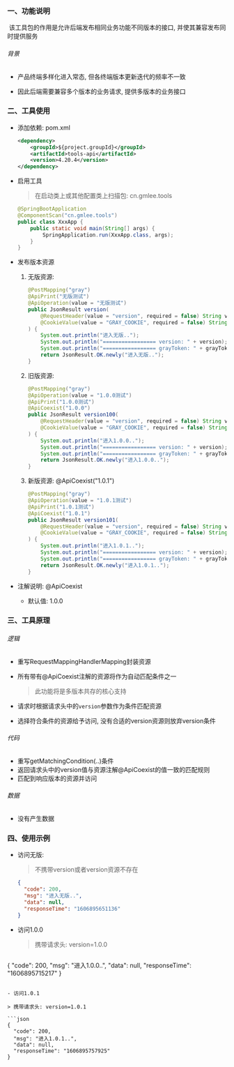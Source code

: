 ### 一、功能说明

​		该工具包的作用是允许后端发布相同业务功能不同版本的接口, 并使其兼容发布同时提供服务

###### 背景

- 产品终端多样化进入常态, 但各终端版本更新迭代的频率不一致

- 因此后端需要兼容多个版本的业务请求, 提供多版本的业务接口

  



### 二、工具使用

- 添加依赖: pom.xml

  ```xml
  <dependency>
      <groupId>${project.groupId}</groupId>
      <artifactId>tools-api</artifactId>
      <version>4.20.4</version>
  </dependency>
  ```

- 启用工具

  > 在启动类上或其他配置类上扫描包: cn.gmlee.tools

  ```java
  @SpringBootApplication
  @ComponentScan("cn.gmlee.tools")
  public class XxxApp {
      public static void main(String[] args) {
          SpringApplication.run(XxxApp.class, args);
      }
  }
  ```

  

- 发布版本资源

  1. 无版资源:

      ```java
      @PostMapping("gray")
      @ApiPrint("无版测试")
      @ApiOperation(value = "无版测试")
      public JsonResult version(
          @RequestHeader(value = "version", required = false) String version,
          @CookieValue(value = "GRAY_COOKIE", required = false) String grayToken
      ) {
          System.out.println("进入无版..");
          System.out.println("================= version: " + version);
          System.out.println("================= grayToken: " + grayToken);
          return JsonResult.OK.newly("进入无版..");
      }
      ```

      

  2. 旧版资源: 

      ```java
      @PostMapping("gray")
      @ApiOperation(value = "1.0.0测试")
      @ApiPrint("1.0.0测试")
      @ApiCoexist("1.0.0")
      public JsonResult version100(
          @RequestHeader(value = "version", required = false) String version,
          @CookieValue(value = "GRAY_COOKIE", required = false) String grayToken
      ) {
          System.out.println("进入1.0.0..");
          System.out.println("================= version: " + version);
          System.out.println("================= grayToken: " + grayToken);
          return JsonResult.OK.newly("进入1.0.0..");
      }
      ```

  3. 新版资源: @ApiCoexist("1.0.1")

      ```java
      @PostMapping("gray")
      @ApiOperation(value = "1.0.1测试")
      @ApiPrint("1.0.1测试")
      @ApiCoexist("1.0.1")
      public JsonResult version101(
          @RequestHeader(value = "version", required = false) String version,
          @CookieValue(value = "GRAY_COOKIE", required = false) String grayToken
      ) {
          System.out.println("进入1.0.1..");
          System.out.println("================= version: " + version);
          System.out.println("================= grayToken: " + grayToken);
          return JsonResult.OK.newly("进入1.0.1..");
      }
      ```

- 注解说明: @ApiCoexist

  - 默认值: 1.0.0



### 三、工具原理

###### 逻辑

- 重写RequestMappingHandlerMapping封装资源

- 所有带有@ApiCoexist注解的资源将作为自动匹配条件之一

  > 此功能将是多版本共存的核心支持

- 请求时根据请求头中的`version`参数作为条件匹配资源

- 选择符合条件的资源给予访问, 没有合适的version资源则放弃version条件



###### 代码

- 重写getMatchingCondition(..)条件
- 返回请求头中的version值与资源注解@ApiCoexist的值一致的匹配规则
- 匹配到响应版本的资源并访问



###### 数据

- 没有产生数据





### 四、使用示例

- 访问无版: 

  > 不携带version或者version资源不存在

  ```json
  {
    "code": 200,
    "msg": "进入无版..",
    "data": null,
    "responseTime": "1606895651136"
  }
  ```

- 访问1.0.0

  >  携带请求头: version=1.0.0
  
  ```json
{
    "code": 200,
    "msg": "进入1.0.0..",
    "data": null,
    "responseTime": "1606895715217"
  }
  ```
  
- 访问1.0.1

  > 携带请求头: version=1.0.1

  ```json
  {
    "code": 200,
    "msg": "进入1.0.1..",
    "data": null,
    "responseTime": "1606895757925"
  }
  ```
